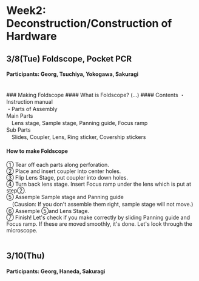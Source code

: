 # Week2: Deconstruction/Construction of Hardware

## 3/8(Tue) Foldscope, Pocket PCR
#### Participants: Georg, Tsuchiya, Yokogawa, Sakuragi
<br/>
### Making Foldscope
#### What is Foldscope?
(...)
#### Contents
・Instruction manual<br/>
・Parts of Assembly<br/>
 Main Parts<br/>
　Lens stage, Sample stage, Panning guide, Focus ramp<br/>
Sub Parts<br/>
　Slides, Coupler, Lens, Ring sticker, Covership stickers<br/>

#### How to make Foldscope
① Tear off each parts along perforation.<br/>
② Place and insert coupler into center holes.<br/>
③ Flip Lens Stage, put coupler into down holes.<br/>
④ Turn back lens stage. Insert Focus ramp under the lens which is put at step②.<br/>
⑤ Assemple Sample stage and Panning guide<br/>
　（Causion: If you don't assemble them right, sample stage will not move.)<br/>
⑥ Assemple ⑤and Lens Stage.<br/>
⑦ Finish! Let's check if you make correctly by sliding Panning guide and Focus ramp. If these are moved smoothly, it's done. Let's look through the microscope.<br/>
<br/>
## 3/10(Thu)
#### Participants: Georg, Haneda, Sakuragi

